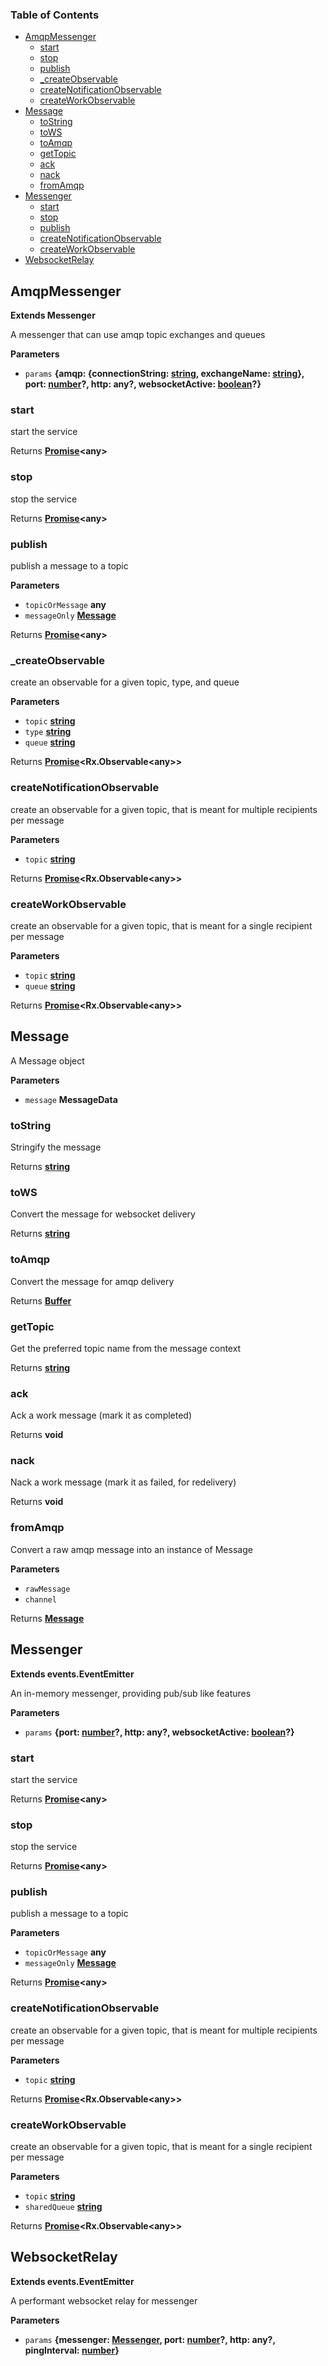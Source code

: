 <!-- Generated by documentation.js. Update this documentation by updating the source code. -->

### Table of Contents

-   [AmqpMessenger][1]
    -   [start][2]
    -   [stop][3]
    -   [publish][4]
    -   [\_createObservable][5]
    -   [createNotificationObservable][6]
    -   [createWorkObservable][7]
-   [Message][8]
    -   [toString][9]
    -   [toWS][10]
    -   [toAmqp][11]
    -   [getTopic][12]
    -   [ack][13]
    -   [nack][14]
    -   [fromAmqp][15]
-   [Messenger][16]
    -   [start][17]
    -   [stop][18]
    -   [publish][19]
    -   [createNotificationObservable][20]
    -   [createWorkObservable][21]
-   [WebsocketRelay][22]

## AmqpMessenger

**Extends Messenger**

A messenger that can use amqp topic exchanges and queues

**Parameters**

-   `params` **{amqp: {connectionString: [string][23], exchangeName: [string][23]}, port: [number][24]?, http&#x3A; any?, websocketActive: [boolean][25]?}** 

### start

start the service

Returns **[Promise][26]&lt;any>** 

### stop

stop the service

Returns **[Promise][26]&lt;any>** 

### publish

publish a message to a topic

**Parameters**

-   `topicOrMessage` **any** 
-   `messageOnly` **[Message][27]** 

Returns **[Promise][26]&lt;any>** 

### \_createObservable

create an observable for a given topic, type, and queue

**Parameters**

-   `topic` **[string][23]** 
-   `type` **[string][23]** 
-   `queue` **[string][23]** 

Returns **[Promise][26]&lt;Rx.Observable&lt;any>>** 

### createNotificationObservable

create an observable for a given topic, that is meant for multiple recipients per message

**Parameters**

-   `topic` **[string][23]** 

Returns **[Promise][26]&lt;Rx.Observable&lt;any>>** 

### createWorkObservable

create an observable for a given topic, that is meant for a single recipient per message

**Parameters**

-   `topic` **[string][23]** 
-   `queue` **[string][23]** 

Returns **[Promise][26]&lt;Rx.Observable&lt;any>>** 

## Message

A Message object

**Parameters**

-   `message` **MessageData** 

### toString

Stringify the message

Returns **[string][23]** 

### toWS

Convert the message for websocket delivery

Returns **[string][23]** 

### toAmqp

Convert the message for amqp delivery

Returns **[Buffer][28]** 

### getTopic

Get the preferred topic name from the message context

Returns **[string][23]** 

### ack

Ack a work message (mark it as completed)

Returns **void** 

### nack

Nack a work message (mark it as failed, for redelivery)

Returns **void** 

### fromAmqp

Convert a raw amqp message into an instance of Message

**Parameters**

-   `rawMessage`  
-   `channel`  

Returns **[Message][27]** 

## Messenger

**Extends events.EventEmitter**

An in-memory messenger, providing pub/sub like features

**Parameters**

-   `params` **{port: [number][24]?, http&#x3A; any?, websocketActive: [boolean][25]?}** 

### start

start the service

Returns **[Promise][26]&lt;any>** 

### stop

stop the service

Returns **[Promise][26]&lt;any>** 

### publish

publish a message to a topic

**Parameters**

-   `topicOrMessage` **any** 
-   `messageOnly` **[Message][27]** 

Returns **[Promise][26]&lt;any>** 

### createNotificationObservable

create an observable for a given topic, that is meant for multiple recipients per message

**Parameters**

-   `topic` **[string][23]** 

Returns **[Promise][26]&lt;Rx.Observable&lt;any>>** 

### createWorkObservable

create an observable for a given topic, that is meant for a single recipient per message

**Parameters**

-   `topic` **[string][23]** 
-   `sharedQueue` **[string][23]** 

Returns **[Promise][26]&lt;Rx.Observable&lt;any>>** 

## WebsocketRelay

**Extends events.EventEmitter**

A performant websocket relay for messenger

**Parameters**

-   `params` **{messenger: [Messenger][29], port: [number][24]?, http&#x3A; any?, pingInterval: [number][24]}** 

[1]: #amqpmessenger

[2]: #start

[3]: #stop

[4]: #publish

[5]: #_createobservable

[6]: #createnotificationobservable

[7]: #createworkobservable

[8]: #message

[9]: #tostring

[10]: #tows

[11]: #toamqp

[12]: #gettopic

[13]: #ack

[14]: #nack

[15]: #fromamqp

[16]: #messenger

[17]: #start-1

[18]: #stop-1

[19]: #publish-1

[20]: #createnotificationobservable-1

[21]: #createworkobservable-1

[22]: #websocketrelay

[23]: https://developer.mozilla.org/docs/Web/JavaScript/Reference/Global_Objects/String

[24]: https://developer.mozilla.org/docs/Web/JavaScript/Reference/Global_Objects/Number

[25]: https://developer.mozilla.org/docs/Web/JavaScript/Reference/Global_Objects/Boolean

[26]: https://developer.mozilla.org/docs/Web/JavaScript/Reference/Global_Objects/Promise

[27]: #message

[28]: https://nodejs.org/api/buffer.html

[29]: #messenger
